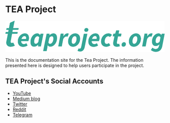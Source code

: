 # TEA Project

[![Logo](./tea-logo.png)](https://teaproject.org)

This is the documentation site for the Tea Project. The information presented here is designed to help users participate in the project.

## TEA Project's Social Accounts
- [YouTube](https://www.youtube.com/channel/UChYmd52JIe0zTdIdXHLK7WQ)
- [Medium blog](https://teaproject.medium.com)
- [Twitter](https://twitter.com/teaprojectorg/)
- [Reddit](https://www.reddit.com/user/teaprojectorg/)
- [Telegram](t.me/teaprojectorg)
